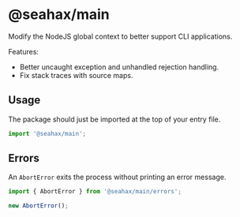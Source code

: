 # @seahax/main

Modify the NodeJS global context to better support CLI applications.

Features:
- Better uncaught exception and unhandled rejection handling.
- Fix stack traces with source maps.

## Usage

The package should just be imported at the top of your entry file.

```ts
import '@seahax/main';
```

## Errors

An `AbortError` exits the process without printing an error message.

```ts
import { AbortError } from '@seahax/main/errors';

new AbortError();
```
